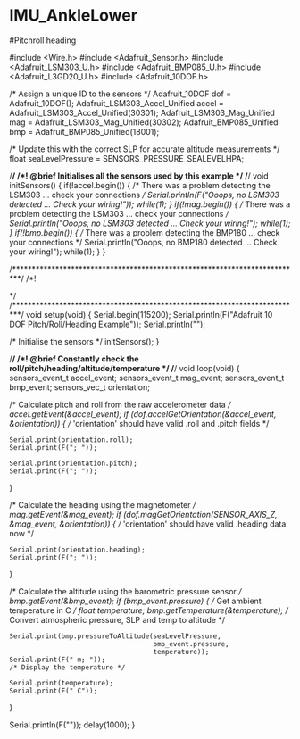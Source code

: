 # IMU_AnkleLower
#Pitchroll heading

#include <Wire.h>
#include <Adafruit_Sensor.h>
#include <Adafruit_LSM303_U.h>
#include <Adafruit_BMP085_U.h>
#include <Adafruit_L3GD20_U.h>
#include <Adafruit_10DOF.h>

/* Assign a unique ID to the sensors */
Adafruit_10DOF                dof   = Adafruit_10DOF();
Adafruit_LSM303_Accel_Unified accel = Adafruit_LSM303_Accel_Unified(30301);
Adafruit_LSM303_Mag_Unified   mag   = Adafruit_LSM303_Mag_Unified(30302);
Adafruit_BMP085_Unified       bmp   = Adafruit_BMP085_Unified(18001);

/* Update this with the correct SLP for accurate altitude measurements */
float seaLevelPressure = SENSORS_PRESSURE_SEALEVELHPA;

/**************************************************************************/
/*!
    @brief  Initialises all the sensors used by this example
*/
/**************************************************************************/
void initSensors()
{
  if(!accel.begin())
  {
    /* There was a problem detecting the LSM303 ... check your connections */
    Serial.println(F("Ooops, no LSM303 detected ... Check your wiring!"));
    while(1);
  }
  if(!mag.begin())
  {
    /* There was a problem detecting the LSM303 ... check your connections */
    Serial.println("Ooops, no LSM303 detected ... Check your wiring!");
    while(1);
  }
  if(!bmp.begin())
  {
    /* There was a problem detecting the BMP180 ... check your connections */
    Serial.println("Ooops, no BMP180 detected ... Check your wiring!");
    while(1);
  }
}

/**************************************************************************/
/*!

*/
/**************************************************************************/
void setup(void)
{
  Serial.begin(115200);
  Serial.println(F("Adafruit 10 DOF Pitch/Roll/Heading Example")); Serial.println("");
  
  /* Initialise the sensors */
  initSensors();
}

/**************************************************************************/
/*!
    @brief  Constantly check the roll/pitch/heading/altitude/temperature
*/
/**************************************************************************/
void loop(void)
{
  sensors_event_t accel_event;
  sensors_event_t mag_event;
  sensors_event_t bmp_event;
  sensors_vec_t   orientation;

  /* Calculate pitch and roll from the raw accelerometer data */
  accel.getEvent(&accel_event);
  if (dof.accelGetOrientation(&accel_event, &orientation))
  {
    /* 'orientation' should have valid .roll and .pitch fields */

    Serial.print(orientation.roll);
    Serial.print(F("; "));
 
    Serial.print(orientation.pitch);
    Serial.print(F("; "));
  }
  
  /* Calculate the heading using the magnetometer */
  mag.getEvent(&mag_event);
  if (dof.magGetOrientation(SENSOR_AXIS_Z, &mag_event, &orientation))
  {
    /* 'orientation' should have valid .heading data now */
  
    Serial.print(orientation.heading);
    Serial.print(F("; "));
  }

  /* Calculate the altitude using the barometric pressure sensor */
  bmp.getEvent(&bmp_event);
  if (bmp_event.pressure)
  {
    /* Get ambient temperature in C */
    float temperature;
    bmp.getTemperature(&temperature);
    /* Convert atmospheric pressure, SLP and temp to altitude    */
    
    Serial.print(bmp.pressureToAltitude(seaLevelPressure,
                                        bmp_event.pressure,
                                        temperature)); 
    Serial.print(F(" m; "));
    /* Display the temperature */
   
    Serial.print(temperature);
    Serial.print(F(" C"));
  }
  
  Serial.println(F(""));
  delay(1000);
}
